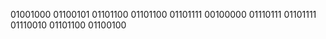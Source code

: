 01001000 01100101 01101100 01101100 01101111 00100000 01110111 01101111 01110010 01101100 01100100 
